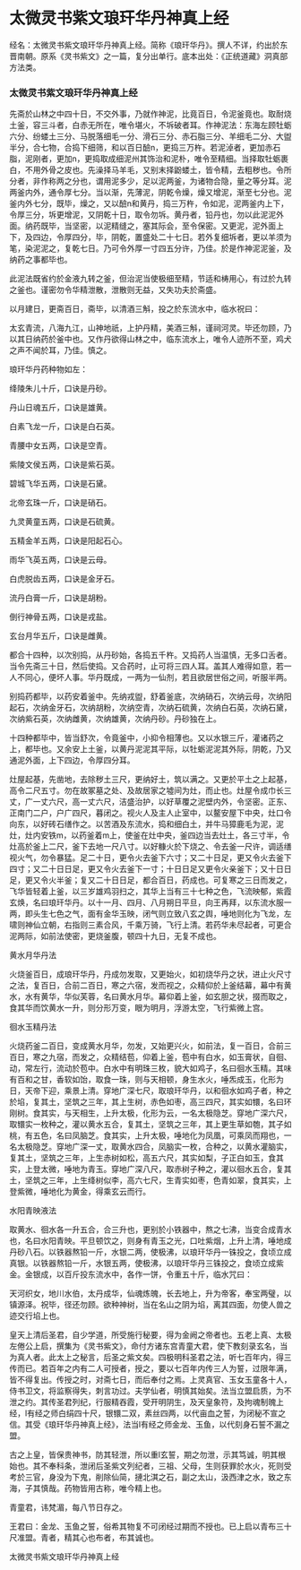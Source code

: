 # 太微灵书紫文琅玕华丹神真上经

经名：太微灵书紫文琅玕华丹神真上经。简称《琅玕华丹》。撰人不详，约出於东晋南朝。原系《灵书紫文》之一篇，复分出单行。底本出处：《正统道藏》洞真部方法类。

### 太微灵书紫文琅玕华丹神真上经

先斋於山林之中四十日，不交外事，乃就作神泥，比竟百日，令泥釜竟也。取耐烧土釜，容三斗者，白赤无所在，唯令堪火，不坼破者耳。作神泥法：东海左顾牡蛎六分、纷蝼土三分、马脱落细毛一分、滑石三分、赤石脂三分、羊细毛二分、大盥半分，合七物，合捣下细筛，和以百日醶n，更捣三万杵。若泥淖者，更加赤石脂，泥刚者，更加n，更捣取成细泥州其饰治和泥朴，唯令至精细。当择取牡蛎裹白，不用外骨之皮也。先澡择马羊毛，又别末择鼢蝼土，皆令精，去粗秽也。令所分者，非作称两之分也，谓用泥多少，足以泥两釜，为诸物合隐，量之等分耳。泥两釜内外，通令厚七分。当以渐，先薄泥，阴乾令燥，燥又增泥，渐至七分也。泥釜内外七分，既毕，燥之，又以醶n和黄丹，捣三万杵，令如泥，泥两釜内上下，令厚三分，坼更增泥，又阴乾十日，取令勿坼。黄丹者，铅丹也，勿以此泥泥外面。纳药既毕，当坚密，以泥精缝之，塞其际会，至令保密。又更泥，泥外面上下，及四边，令厚四分，毕，阴乾，置盛处二十七日。若外复细坼者，更以羊须为笔，染泥泥之，复乾七日。乃可令外厚一寸四五分许，乃佳。於是作神泥泥釜，及纳药之事都毕也。

此泥法既省约於金液九转之釜，但治泥当使极细至精，节适和梼用心，有过於九转之釜也。谨密勿令华精泄散，泄散则无益，又失功夫於斋盛。

以月建日，更斋百日，斋毕，以清酒三斛，投之於东流水中，临水祝曰：

太玄青流，八海九江，山神地祇，上护丹精，美酒三斛，谨祠河灵。毕还勿顾，乃以其日纳药於釜中也。又作丹欲得山林之中，临东流水上，唯令人迹所不至，鸡犬之声不闻於耳，乃佳。慎之。

琅玕华丹药种物如左：

绛陵朱儿十斤，口诀是丹砂。

丹山日魂五斤，口诀是雄黄。

白素飞龙一斤，口诀是白石英。

青腰中女五两，口诀是空青。

紫陵文侯五两，口诀是紫石英。

碧城飞华五两，口诀是石黛。

北帝玄珠一斤，口诀是硝石。

九灵黄童五两，口诀是石硫黄。

五精金羊五两，口诀是阳起石心。

雨华飞英五两，口诀是云母。

白虎脱齿五两，口诀是金牙石。

流丹白膏一斤，口诀是胡粉。

倒行神骨五两，口诀是戎盐。

玄台月华五斤，口诀是雌黄。

都合十四种，以次别捣，从丹砂始，各捣五千杵。又捣药人当温慎，无多口舌者。当令先斋三十日，然后使捣。又合药时，止可将三四人耳。盖其人难得如意，若一人不同心，便坏人事。华丹既成，一两为一仙剂，若且欲居世俗之间，听服半两。

别捣药都毕，以药安着釜中。先纳戎盥，舒着釜底，次纳硝石，次纳云母，次纳阳起石，次纳金牙石，次纳胡粉，次纳空青，次纳石硫黄，次纳白石英，次纳石黛，次纳紫石英，次纳雌黄，次纳雄黄，次纳丹砂。丹砂独在上。

十四种都毕中，皆当舒次，令竟釜中，小抑令相薄也。又以水银三斤，灌诸药之上，都毕也。又余安上土釜，以黄丹泥泥其平际，以牡蛎泥泥其外际，阴乾，乃又通泥外面，上下四边，令厚四分耳。

灶屋起基，先凿地，去除秽土三尺，更纳好土，筑以满之。又更於平土之上起基，高令二尺五寸。勿在故冢墓之处、及故居家之墟间为灶，而止也。灶屋令成巾长三丈，广一丈六尺，高一丈六尺，洁盛治护，以好草覆之泥壁内外，令坚密。正东、正南门二户，户广四尺，暮闭之。视火人及主人止室中，以鳌安屋下中央，灶口令向东，以好砖石缮作之。以苦酒及东流水，捣和细白土，并牛马獐鹿毛为泥，泥灶，灶内安铁m，以药釜着m上，使釜在灶中央，釜四边当去灶土，各三寸半，令灶高於釜上二尺，釜下去地一尺八寸。以好糠火於下烧之、令去釜一尺许，调适缮视火气，勿令暴猛。足二十日，更令火去釜下六寸；又二十日足，更又令火去釜下四寸；又二十日日足，更又令火去釜下一寸；十日日足又更令火亲釜下；又十日日足，更又令火半釜；复又二十日日足，都合百日，药成也。可复寒之三日而发之，飞华皆轻着上釜，以三岁雄鸡羽扫之，其华上当有三十七种之色，飞流映郁，紫霞玄焕，名曰琅玕华丹。以十一月、四月、八月朔日平旦，向王再拜，以东流水服一两，即头生七色之气，面有金华玉映，闭气则立致八玄之舆，唾地则化为飞龙，左啸则神仙立朝，右指则三素合风，千乘万骑，飞行上清。若药华未尽起者，可更合泥两际，如前法使密，更烧釜腹，顿四十九日，无复不成也。

黄水月华丹法

火烧釜百日，成琅玕华丹，丹成勿发取，又更始火，如初烧华丹之状，进止火尺寸之法，复百日，合前二百日，寒之六宿，发而视之，众精仰於上釜结幕，幕中有黄水，水有黄华，华似芙蓉，名曰黄水月华。幕仰着上釜，如玄胆之状，掇而取之，食其华而饮黄水一升，则分形万变，眼为明月，浮游太空，飞行紫微上宫。

徊水玉精丹法

火烧药釜二百日，变成黄水月华，勿发，又始更兴火，如前法，复一百日，合前三百日，寒之九宿，而发之，众精结苞，仰着上釜，苞中有白水，如玉膏状，自徊、动，常左行，流动於苞中。白水中有明珠三枚，貌大如鸡子，名曰徊水玉精。其味有百和之甘，香软如饴，取食一珠，则与天相顿，身生水火，唾炁成玉，化形为日，天帝下迎，乘景上清。穿地广深七尺，取琅玕华丹，以和徊水如鸡子者，种之於埳，复其土，坚筑之三年，其上生树，赤色如枣，高三四尺，其实如镮，名曰环刚树。食其实，与天相生，上升太极，化形为云，一名太极隐芝。穿地广深六尺，取镮实一枚种之，灌以黄水五合，复其土，坚筑之三年，其上更生草如匏，其子如桃，有五色，名曰凤脑芝。食其实，上升太极，唾地化为凤凰，可乘凤而翔也，一名太极隐芝。穿地广深一丈，取黄水四合，凤脑实一枚，合种之，以黄水灌脑实，复其土，坚筑之三年，上生赤树如松，高五六尺，其实如梨，子正白如玉，食其实，上登太微，唾地为青玉。穿地广深八尺，取赤树子种之，灌以徊水五合，复其土，坚筑之三年，上生绛树似李，高六七尺，生青实如枣，色青如翠，食其实，上登紫微，唾地化为黄金，得乘玄云而行。

水阳青映液法

取黄水、徊水各一升五合，合三升也，更别於小铁器中，熬之七沸，当变合成青水也，名曰水阳青映。平旦顿饮之，则身有青玉之光，口吐紫烟，上升上清，唾地成丹砂八石。以铁器熬铅一斤，水银二两，使极沸，以琅玕华丹一铢投之，食顷立成真银。以铁器熬铅一斤，水银五两，使极沸，以琅玕华丹三铢投之，食顷立成紫金。金银成，以百斤投东流水中，各作一饼，令重五十斤，临水咒曰：

天河织女，地川水伯，太丹成华，仙魂炼魄，长去地上，升为帝客，奉宝两璧，以镇源泽。祝毕，径还勿顾。欲种神树，当在名山之阴为埳，离其四面，勿使人兽之迹交行埳上也。

皇天上清后圣君，自少学道，所受施行秘要，得为金阙之帝者也。五老上真、太极左倦公上启，撰集为《灵书紫文》，命付方诸东宫青童大君，使下教刻录玄名，当为真人者。此太上之秘言，后圣之紫文矣。四极明科圣君之法，听七百年内，得三传而已。若百年之内有二人可授者，授之，要以七百年内传三人为誓，过限年满，皆不得复出。传授之时，对斋七日，而后奉付之焉。上灵真官、玉女玉童各十人，侍书卫文，将监察得失，刺言功过。夫学仙者，明慎其始矣。法当立盟启质，为不泄之约。其传圣君列纪，行服精吞霞，受开明阴生，及天皇象符，及拘魂制魄上经，l有经之师白绢四十尺，银镮二双，素丝四两，以代亩血之誓，为闭秘不宣之信。其受《琅玕华丹神真上经》，法当l有经之师金龙、玉鱼，以代刻身石誓不漏之盟。

古之上皇，皆保贵神书，防其轻泄，所以重l玄誓，期之勿泄，示其笃诚，明其根始也。其不奉科条，泄闭后圣紫文列纪者，三祖、父母，生则获罪於水火，死则受考於三官，身没为下鬼，削除仙简，摙北淇之石，副之太山，汲西津之水，致之东海，子其慎哉。药物皆用古称，唯今精上也。

青童君，讳梵湄，每八节日存之。

王君曰：金龙、玉鱼之誓，俗希其物复不可闭经过期而不授也。已上启以青布三十尺准盟。青者，精其心也布者，布其诚也。

太微灵书紫文琅玕华丹神真上经
